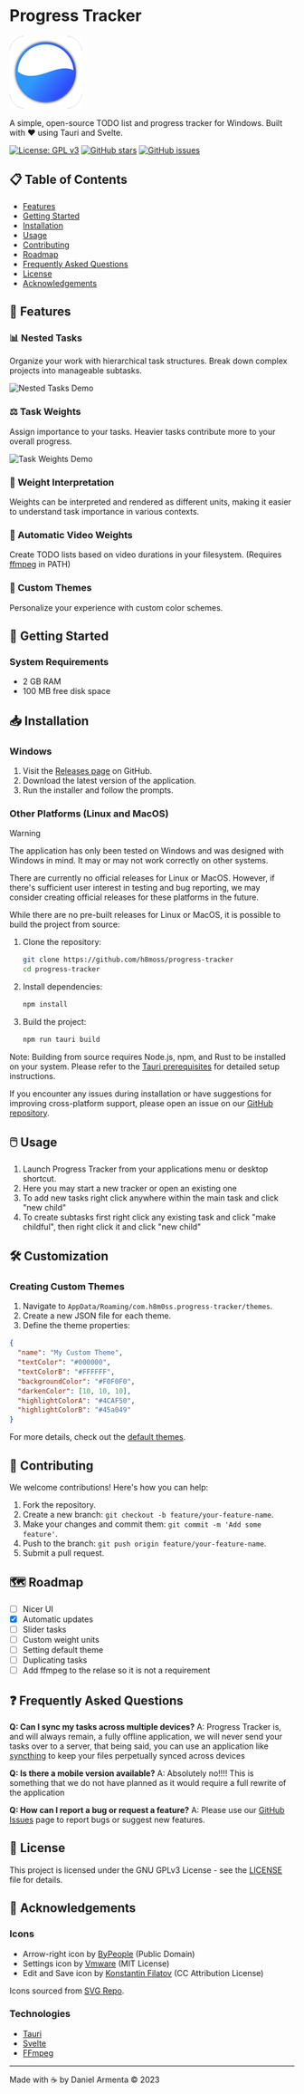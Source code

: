# Progress Tracker

![Progress Tracker Logo](https://github.com/h8moss/progress-tracker/raw/main/src-tauri/icons/128x128.png)

A simple, open-source TODO list and progress tracker for Windows. Built with ❤️ using Tauri and Svelte.

[![License: GPL v3](https://img.shields.io/badge/License-GPLv3-blue.svg)](https://www.gnu.org/licenses/gpl-3.0)
[![GitHub stars](https://img.shields.io/github/stars/h8moss/progress-tracker.svg)](https://github.com/h8moss/progress-tracker/stargazers)
[![GitHub issues](https://img.shields.io/github/issues/h8moss/progress-tracker.svg)](https://github.com/h8moss/progress-tracker/issues)

## 📋 Table of Contents
- [Features](#-features)
- [Getting Started](#-getting-started)
- [Installation](#-installation)
- [Usage](#%EF%B8%8F-usage)
- [Contributing](#-contributing)
- [Roadmap](#%EF%B8%8F-roadmap)
- [Frequently Asked Questions](#-frequently-asked-questions)
- [License](#-license)
- [Acknowledgements](#-acknowledgements)

## 🌟 Features

### 📊 Nested Tasks
Organize your work with hierarchical task structures. Break down complex projects into manageable subtasks.

![Nested Tasks Demo](https://github.com/h8moss/progress-tracker/assets/43828996/8caff440-8763-409a-b100-11ae87fd14fd)

### ⚖️ Task Weights
Assign importance to your tasks. Heavier tasks contribute more to your overall progress.

![Task Weights Demo](https://github.com/h8moss/progress-tracker/assets/43828996/24107f7d-bb17-4acd-bc13-6db4cff461c7)

### 🔢 Weight Interpretation
Weights can be interpreted and rendered as different units, making it easier to understand task importance in various contexts.

### 🎥 Automatic Video Weights
Create TODO lists based on video durations in your filesystem. (Requires [ffmpeg](https://ffmpeg.org/download.html) in PATH)

### 🎨 Custom Themes
Personalize your experience with custom color schemes.

## 🚀 Getting Started

### System Requirements
- 2 GB RAM 
- 100 MB free disk space

## 📥 Installation

### Windows
1. Visit the [Releases page](https://github.com/h8moss/progress-tracker/releases) on GitHub.
2. Download the latest version of the application.
3. Run the installer and follow the prompts.

### Other Platforms (Linux and MacOS)
> [!WARNING]
> The application has only been tested on Windows and was designed with Windows in mind. It may or may not work correctly on other systems.
> 
> There are currently no official releases for Linux or MacOS. However, if there's sufficient user interest in testing and bug reporting, we may consider creating official releases for these platforms in the future.

While there are no pre-built releases for Linux or MacOS, it is possible to build the project from source:

1. Clone the repository:
   ```bash
   git clone https://github.com/h8moss/progress-tracker
   cd progress-tracker
   ```

2. Install dependencies:
   ```bash
   npm install
   ```

3. Build the project:
   ```bash
   npm run tauri build
   ```

Note: Building from source requires Node.js, npm, and Rust to be installed on your system. Please refer to the [Tauri prerequisites](https://tauri.app/v1/guides/getting-started/prerequisites) for detailed setup instructions.

If you encounter any issues during installation or have suggestions for improving cross-platform support, please open an issue on our [GitHub repository](https://github.com/h8moss/progress-tracker/issues).
## 🖱️ Usage

1. Launch Progress Tracker from your applications menu or desktop shortcut.
2. Here you may start a new tracker or open an existing one
3. To add new tasks right click anywhere within the main task and click "new child"
4. To create subtasks first right click any existing task and click "make childful", then right click it and click "new child"

## 🛠️ Customization

### Creating Custom Themes

1. Navigate to `AppData/Roaming/com.h8m0ss.progress-tracker/themes`.
2. Create a new JSON file for each theme.
3. Define the theme properties:

```json
{
  "name": "My Custom Theme",
  "textColor": "#000000",
  "textColorB": "#FFFFFF",
  "backgroundColor": "#F0F0F0",
  "darkenColor": [10, 10, 10],
  "highlightColorA": "#4CAF50",
  "highlightColorB": "#45a049"
}
```

For more details, check out the [default themes](https://github.com/h8moss/progress-tracker/blob/main/src/lib/ProgressNode/constants.ts).

## 🤝 Contributing

We welcome contributions! Here's how you can help:

1. Fork the repository.
2. Create a new branch: `git checkout -b feature/your-feature-name`.
3. Make your changes and commit them: `git commit -m 'Add some feature'`.
4. Push to the branch: `git push origin feature/your-feature-name`.
5. Submit a pull request.

## 🗺️ Roadmap

- [ ] Nicer UI
- [x] Automatic updates
- [ ] Slider tasks
- [ ] Custom weight units
- [ ] Setting default theme
- [ ] Duplicating tasks
- [ ] Add ffmpeg to the relase so it is not a requirement

## ❓ Frequently Asked Questions

**Q: Can I sync my tasks across multiple devices?**
A: Progress Tracker is, and will always remain, a fully offline application, we will never send your tasks over to a server, that being said, you can use an application like [syncthing](https://syncthing.net/) to keep your files perpetually synced across devices

**Q: Is there a mobile version available?**
A: Absolutely no!!!! This is something that we do not have planned as it would require a full rewrite of the application

**Q: How can I report a bug or request a feature?**
A: Please use our [GitHub Issues](https://github.com/h8moss/progress-tracker/issues) page to report bugs or suggest new features.

## 📄 License

This project is licensed under the GNU GPLv3 License - see the [LICENSE](LICENSE) file for details.

## 🙏 Acknowledgements

### Icons
- Arrow-right icon by [ByPeople](https://www.bypeople.com?ref=svgrepo.com) (Public Domain)
- Settings icon by [Vmware](https://github.com/vmware/clarity-assets?ref=svgrepo.com) (MIT License)
- Edit and Save icon by [Konstantin Filatov](https://www.figma.com/@thinkcly?ref=svgrepo.com) (CC Attribution License)

Icons sourced from [SVG Repo](https://www.svgrepo.com).

### Technologies
- [Tauri](https://tauri.app/)
- [Svelte](https://svelte.dev/)
- [FFmpeg](https://ffmpeg.org/)

---

Made with ☕ by Daniel Armenta © 2023

